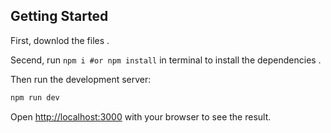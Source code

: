 ## Getting Started

First, downlod the files .

Secend, run ` npm i #or npm install ` in terminal to install the dependencies .

Then run the development server:

```bash
npm run dev
```

Open [http://localhost:3000](http://localhost:3000) with your browser to see the result.
